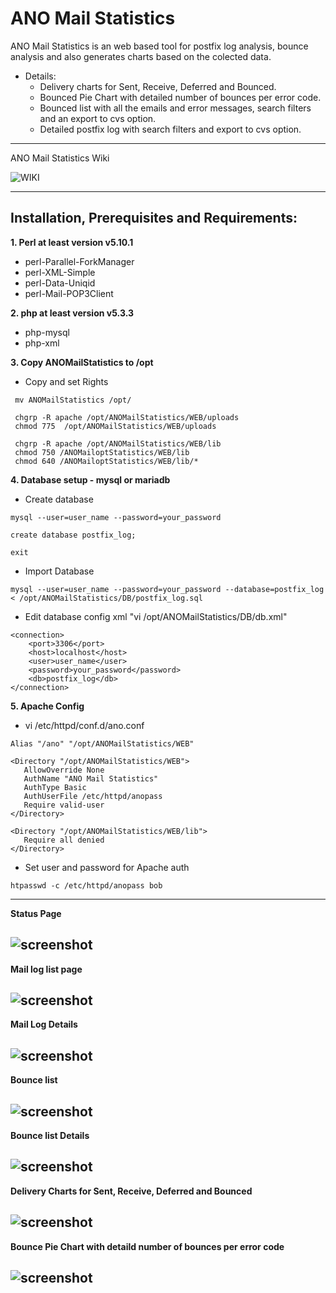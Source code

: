 # ANO Mail Statistics

  ANO Mail Statistics is an web based tool for postfix log analysis, bounce analysis and also generates charts based on the colected data.  

 * Details:  
   * Delivery charts for Sent, Receive, Deferred and Bounced.  
   * Bounced Pie Chart with detailed number of bounces per error code.  
   * Bounced list with all the emails and error messages, search filters and an export to cvs option.  
   * Detailed postfix log with search filters and export to cvs option.  
 ----------- 
 
ANO Mail Statistics Wiki

![WIKI](https://github.com/andreidemian/ANOMailStatistics/wiki)  

-----------
 
Installation, Prerequisites and Requirements:
-----------
  
**1. Perl at least version v5.10.1**  
* perl-Parallel-ForkManager  
* perl-XML-Simple  
* perl-Data-Uniqid  
* perl-Mail-POP3Client  
  
**2. php at least version v5.3.3**  
* php-mysql   
* php-xml  

**3. Copy ANOMailStatistics to /opt**  
* Copy and set Rights
```
 mv ANOMailStatistics /opt/
 
 chgrp -R apache /opt/ANOMailStatistics/WEB/uploads
 chmod 775  /opt/ANOMailStatistics/WEB/uploads
 
 chgrp -R apache /opt/ANOMailStatistics/WEB/lib
 chmod 750 /ANOMailoptStatistics/WEB/lib
 chmod 640 /ANOMailoptStatistics/WEB/lib/*
```

**4. Database setup - mysql or mariadb**
* Create database  
```
mysql --user=user_name --password=your_password

create database postfix_log;

exit
```
* Import Database  
```
mysql --user=user_name --password=your_password --database=postfix_log < /opt/ANOMailStatistics/DB/postfix_log.sql
```
* Edit database config xml "vi /opt/ANOMailStatistics/DB/db.xml"
```
<connection>
	<port>3306</port>
	<host>localhost</host>
	<user>user_name</user>
	<password>your_password</password>
	<db>postfix_log</db>
</connection>
```

**5. Apache Config**  
* vi /etc/httpd/conf.d/ano.conf  
```
Alias "/ano" "/opt/ANOMailStatistics/WEB"

<Directory "/opt/ANOMailStatistics/WEB">
   AllowOverride None
   AuthName "ANO Mail Statistics"
   AuthType Basic
   AuthUserFile /etc/httpd/anopass
   Require valid-user
</Directory>

<Directory "/opt/ANOMailStatistics/WEB/lib">
   Require all denied
</Directory>
```
* Set user and password for Apache auth  
```
htpasswd -c /etc/httpd/anopass bob
```
  
-----------

**Status Page**  
  
![screenshot](https://user-images.githubusercontent.com/17200386/31162925-8ba94556-a8e8-11e7-896d-dfef48812666.png)  
-----------

**Mail log list page**  
  
![screenshot](https://user-images.githubusercontent.com/17200386/31162924-8ba5acac-a8e8-11e7-82c9-69d24106a116.png)  
-----------

**Mail Log Details**  
  
![screenshot](https://user-images.githubusercontent.com/17200386/31162923-8ba5c1b0-a8e8-11e7-848c-374afaf81ee4.png)  
-----------

**Bounce list**
  
![screenshot](https://user-images.githubusercontent.com/17200386/31162921-8ba4168a-a8e8-11e7-888f-fe54e5021363.png)  
-----------

**Bounce list Details**
  
![screenshot](https://user-images.githubusercontent.com/17200386/31162922-8ba43840-a8e8-11e7-9226-c7c771882b51.png)  
-----------

**Delivery Charts for Sent, Receive, Deferred and Bounced**
  
![screenshot](https://user-images.githubusercontent.com/17200386/31162954-bc9e4b52-a8e8-11e7-8f58-c2ce7b80bbee.png)  
-----------

**Bounce Pie Chart with detaild number of bounces per error code**
  
![screenshot](https://user-images.githubusercontent.com/17200386/31162956-bcaf636a-a8e8-11e7-98d6-16aa99633402.png)
-----------  
